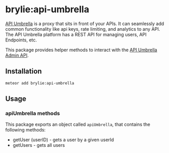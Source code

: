 # brylie:api-umbrella
[API Umbrella](http://apiumbrella.io) is a proxy that sits in front of your APIs. It can seamlessly add common functionality like api keys, rate limiting, and analytics to any API. The API Umbrella platform has a REST API for managing users, API Endpoints, etc.

This package provides helper methods to interact with the [API Umbrella Admin API](http://apiumbrella.io/docs/admin-api/).

## Installation

```
meteor add brylie:api-umbrella
```

## Usage
### apiUmbrella methods
This package exports an object called `apiUmbrella`, that contains the following methods:

* getUser (userID) - gets a user by a given userId
* getUsers - gets all users
